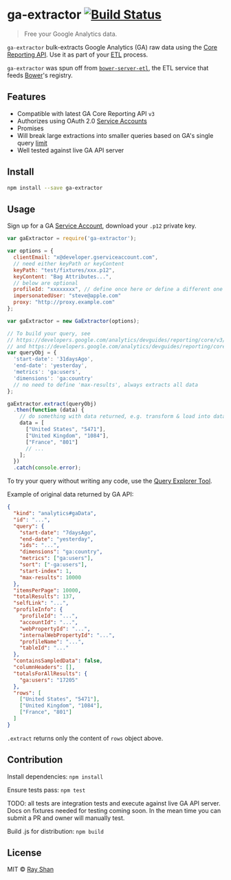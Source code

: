 # ga-extractor [![Build Status](https://travis-ci.org/rayshan/ga-extractor.svg?branch=master)](https://travis-ci.org/rayshan/ga-extractor)

> Free your Google Analytics data.

`ga-extractor` bulk-extracts Google Analytics (GA) raw data using the [Core Reporting API](https://developers.google.com/analytics/devguides/reporting/core/v3/). Use it as part of your [ETL](http://en.wikipedia.org/wiki/Extract,_transform,_load) process.

`ga-extractor` was spun off from [`bower-server-etl`](https://github.com/rayshan/bower-server-etl), the ETL service that feeds [Bower](http://bower.io/)'s registry.


## Features

- Compatible with latest GA Core Reporting API `v3`
- Authorizes using OAuth 2.0 [Service Accounts](https://developers.google.com/accounts/docs/OAuth2ServiceAccount)
- Promises
- Will break large extractions into smaller queries based on GA's single query [limit](https://developers.google.com/analytics/devguides/reporting/core/v3/limits-quotas#core_reporting)
- Well tested against live GA API server


## Install

```sh
npm install --save ga-extractor
```


## Usage

Sign up for a GA [Service Account](https://developers.google.com/accounts/docs/OAuth2ServiceAccount), download your `.p12` private key.

```js
var gaExtractor = require('ga-extractor');

var options = {
  clientEmail: "x@developer.gserviceaccount.com",
  // need either keyPath or keyContent
  keyPath: "test/fixtures/xxx.p12",
  keyContent: "Bag Attributes...",
  // below are optional
  profileId: "xxxxxxxx", // define once here or define a different one in every queryObj
  impersonatedUser: "steve@apple.com"
  proxy: "http://proxy.example.com"
};

var gaExtractor = new GaExtractor(options);

// To build your query, see
// https://developers.google.com/analytics/devguides/reporting/core/v3/reference#q_summary
// and https://developers.google.com/analytics/devguides/reporting/core/v3/reference
var queryObj = {
  'start-date': '31daysAgo',
  'end-date': 'yesterday',
  'metrics': 'ga:users',
  'dimensions': 'ga:country'
  // no need to define 'max-results', always extracts all data
};

gaExtractor.extract(queryObj)
  .then(function (data) {
    // do something with data returned, e.g. transform & load into database
    data = [
      ["United States", "5471"],
      ["United Kingdom", "1084"],
      ["France", "801"]
      // ...
    ];
  })
  .catch(console.error);
```

To try your query without writing any code, use the [Query Explorer Tool](https://ga-dev-tools.appspot.com/explorer/).

Example of original data returned by GA API:

```json
{
  "kind": "analytics#gaData",
  "id": "...",
  "query": {
    "start-date": "7daysAgo",
    "end-date": "yesterday",
    "ids": "...",
    "dimensions": "ga:country",
    "metrics": ["ga:users"],
    "sort": ["-ga:users"],
    "start-index": 1,
    "max-results": 10000
  },
  "itemsPerPage": 10000,
  "totalResults": 137,
  "selfLink": "...",
  "profileInfo": {
    "profileId": "...",
    "accountId": "...",
    "webPropertyId": "...",
    "internalWebPropertyId": "...",
    "profileName": "...",
    "tableId": "..."
  },
  "containsSampledData": false,
  "columnHeaders": [],
  "totalsForAllResults": {
    "ga:users": "17205"
  },
  "rows": [
    ["United States", "5471"],
    ["United Kingdom", "1084"],
    ["France", "801"]
  ]
}
```

`.extract` returns only the content of `rows` object above.


## Contribution

Install dependencies: `npm install`

Ensure tests pass: `npm test`

TODO: all tests are integration tests and execute against live GA API server. Docs on fixtures needed for testing coming soon. In the mean time you can submit a PR and owner will manually test.

Build .js for distribution: `npm build`


## License

MIT © [Ray Shan](shan.io)
